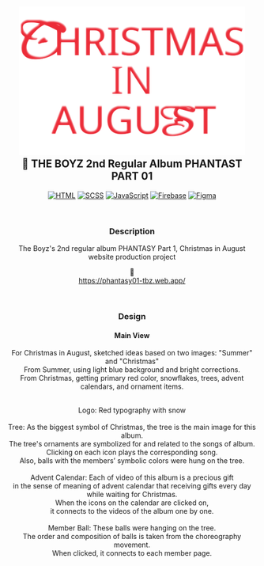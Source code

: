 
<h2 align="center">
    <a href="https://httpie.io" target="blank_">
        <img height="300" alt="HTTPie" src="./asset/로고.svg" />
    </a>
  <br>
    🎄 THE BOYZ 2nd Regular Album PHANTAST PART 01

</h2>

<div align="center">

[![HTML](https://img.shields.io/static/v1?label=HTML&message=for%20Markup&color=FF4400)](https://httpie.io/product)
[![SCSS](https://img.shields.io/static/v1?label=CSS&message=for%20Style&color=0073CF)](https://httpie.io/app)
[![JavaScript](https://img.shields.io/static/v1?label=JavaScript&message=for%20Functions&color=FFEA00)](https://httpie.io/cli)
[![Firebase](https://img.shields.io/static/v1?label=Firebase&message=for%20Web&nbsp;Hosting&color=00AAFF)](https://httpie.io/app)
[![Figma](https://img.shields.io/static/v1?label=Figma&message=for%20Design&color=FD93F9)](https://httpie.io/app)

</br>

### Description

The Boyz's 2nd regular album PHANTASY Part 1, Christmas in August website production project </br>

🎁 </br>
https://phantasy01-tbz.web.app/

</br>


### Design
#### Main View
For Christmas in August, sketched ideas based on two images: "Summer" and "Christmas"</br>
From Summer, using light blue background and bright corrections.</br>
From Christmas, getting primary red color, snowflakes, trees, advent calendars, and ornament items.</br>


</br>
Logo: Red typography with snow </br>
</br>
Tree: As the biggest symbol of Christmas, the tree is the main image for this album.</br>
The tree's ornaments are symbolized for and related to the songs of album. </br>
Clicking on each icon plays the corresponding song. </br>
Also, balls with the members’ symbolic colors were hung on the tree. </br> 
</br>
Advent Calendar: Each of video of this album is a precious gift </br>
in the sense of meaning of advent calendar that receiving gifts every day while waiting for Christmas. </br>
When the icons on the calendar are clicked on, </br>
it connects to the videos of the album one by one. </br>
</br>
Member Ball: These balls were hanging on the tree. </br>
The order and composition of balls is taken from the choreography movement. </br>
When clicked, it connects to each member page.</br>
</br>


</div>
   
